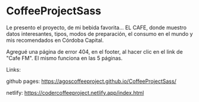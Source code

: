 # CoffeeProjectSass

Le presento el proyecto, de mi bebida favorita... EL CAFE, donde muestro datos interesantes, tipos, modos de preparación, el consumo en el mundo y mis recomendados en Córdoba Capital.

Agregué una página de error 404, en el footer, al hacer clic en el link de "Cafe FM". El mismo funciona en las 5 páginas.


Links:

github pages: https://agoscoffeeproject.github.io/CoffeeProjectSass/

netlify: https://codercoffeeproject.netlify.app/index.html
